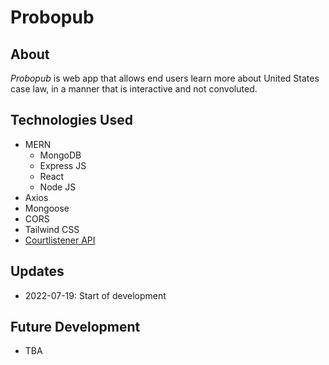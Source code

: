 # Probopub

## About
*Probopub* is web app that allows end users learn more about United States case law, in a manner that is interactive and not convoluted.

## Technologies Used
- MERN
  - MongoDB
  - Express JS
  - React
  - Node JS
- Axios
- Mongoose
- CORS
- Tailwind CSS
- [Courtlistener API](https://www.courtlistener.com/api/rest/v3/)

## Updates
- 2022-07-19: Start of development

## Future Development
- TBA